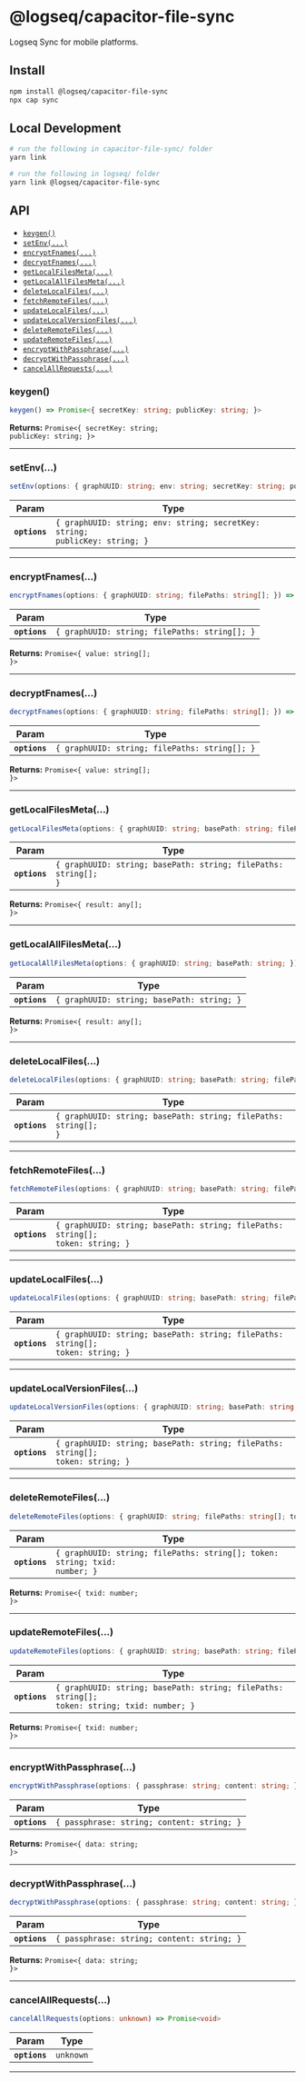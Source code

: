 # @logseq/capacitor-file-sync

Logseq Sync for mobile platforms.

## Install

```bash
npm install @logseq/capacitor-file-sync
npx cap sync
```

## Local Development

```bash
# run the following in capacitor-file-sync/ folder
yarn link

# run the following in logseq/ folder
yarn link @logseq/capacitor-file-sync
```

## API

<docgen-index>

* [`keygen()`](#keygen)
* [`setEnv(...)`](#setenv)
* [`encryptFnames(...)`](#encryptfnames)
* [`decryptFnames(...)`](#decryptfnames)
* [`getLocalFilesMeta(...)`](#getlocalfilesmeta)
* [`getLocalAllFilesMeta(...)`](#getlocalallfilesmeta)
* [`deleteLocalFiles(...)`](#deletelocalfiles)
* [`fetchRemoteFiles(...)`](#fetchremotefiles)
* [`updateLocalFiles(...)`](#updatelocalfiles)
* [`updateLocalVersionFiles(...)`](#updatelocalversionfiles)
* [`deleteRemoteFiles(...)`](#deleteremotefiles)
* [`updateRemoteFiles(...)`](#updateremotefiles)
* [`encryptWithPassphrase(...)`](#encryptwithpassphrase)
* [`decryptWithPassphrase(...)`](#decryptwithpassphrase)
* [`cancelAllRequests(...)`](#cancelallrequests)

</docgen-index>

<docgen-api>
<!--Update the source file JSDoc comments and rerun docgen to update the docs below-->

### keygen()

```typescript
keygen() => Promise<{ secretKey: string; publicKey: string; }>
```

**Returns:** <code>Promise&lt;{ secretKey: string; publicKey: string; }&gt;</code>

--------------------


### setEnv(...)

```typescript
setEnv(options: { graphUUID: string; env: string; secretKey: string; publicKey: string; }) => Promise<void>
```

| Param         | Type                                                                                   |
| ------------- | -------------------------------------------------------------------------------------- |
| **`options`** | <code>{ graphUUID: string; env: string; secretKey: string; publicKey: string; }</code> |

--------------------


### encryptFnames(...)

```typescript
encryptFnames(options: { graphUUID: string; filePaths: string[]; }) => Promise<{ value: string[]; }>
```

| Param         | Type                                                     |
| ------------- | -------------------------------------------------------- |
| **`options`** | <code>{ graphUUID: string; filePaths: string[]; }</code> |

**Returns:** <code>Promise&lt;{ value: string[]; }&gt;</code>

--------------------


### decryptFnames(...)

```typescript
decryptFnames(options: { graphUUID: string; filePaths: string[]; }) => Promise<{ value: string[]; }>
```

| Param         | Type                                                     |
| ------------- | -------------------------------------------------------- |
| **`options`** | <code>{ graphUUID: string; filePaths: string[]; }</code> |

**Returns:** <code>Promise&lt;{ value: string[]; }&gt;</code>

--------------------


### getLocalFilesMeta(...)

```typescript
getLocalFilesMeta(options: { graphUUID: string; basePath: string; filePaths: string[]; }) => Promise<{ result: any[]; }>
```

| Param         | Type                                                                       |
| ------------- | -------------------------------------------------------------------------- |
| **`options`** | <code>{ graphUUID: string; basePath: string; filePaths: string[]; }</code> |

**Returns:** <code>Promise&lt;{ result: any[]; }&gt;</code>

--------------------


### getLocalAllFilesMeta(...)

```typescript
getLocalAllFilesMeta(options: { graphUUID: string; basePath: string; }) => Promise<{ result: any[]; }>
```

| Param         | Type                                                  |
| ------------- | ----------------------------------------------------- |
| **`options`** | <code>{ graphUUID: string; basePath: string; }</code> |

**Returns:** <code>Promise&lt;{ result: any[]; }&gt;</code>

--------------------


### deleteLocalFiles(...)

```typescript
deleteLocalFiles(options: { graphUUID: string; basePath: string; filePaths: string[]; }) => Promise<void>
```

| Param         | Type                                                                       |
| ------------- | -------------------------------------------------------------------------- |
| **`options`** | <code>{ graphUUID: string; basePath: string; filePaths: string[]; }</code> |

--------------------


### fetchRemoteFiles(...)

```typescript
fetchRemoteFiles(options: { graphUUID: string; basePath: string; filePaths: string[]; token: string; }) => Promise<void>
```

| Param         | Type                                                                                      |
| ------------- | ----------------------------------------------------------------------------------------- |
| **`options`** | <code>{ graphUUID: string; basePath: string; filePaths: string[]; token: string; }</code> |

--------------------


### updateLocalFiles(...)

```typescript
updateLocalFiles(options: { graphUUID: string; basePath: string; filePaths: string[]; token: string; }) => Promise<void>
```

| Param         | Type                                                                                      |
| ------------- | ----------------------------------------------------------------------------------------- |
| **`options`** | <code>{ graphUUID: string; basePath: string; filePaths: string[]; token: string; }</code> |

--------------------


### updateLocalVersionFiles(...)

```typescript
updateLocalVersionFiles(options: { graphUUID: string; basePath: string; filePaths: string[]; token: string; }) => Promise<void>
```

| Param         | Type                                                                                      |
| ------------- | ----------------------------------------------------------------------------------------- |
| **`options`** | <code>{ graphUUID: string; basePath: string; filePaths: string[]; token: string; }</code> |

--------------------


### deleteRemoteFiles(...)

```typescript
deleteRemoteFiles(options: { graphUUID: string; filePaths: string[]; token: string; txid: number; }) => Promise<{ txid: number; }>
```

| Param         | Type                                                                                  |
| ------------- | ------------------------------------------------------------------------------------- |
| **`options`** | <code>{ graphUUID: string; filePaths: string[]; token: string; txid: number; }</code> |

**Returns:** <code>Promise&lt;{ txid: number; }&gt;</code>

--------------------


### updateRemoteFiles(...)

```typescript
updateRemoteFiles(options: { graphUUID: string; basePath: string; filePaths: string[]; token: string; txid: number; }) => Promise<{ txid: number; }>
```

| Param         | Type                                                                                                    |
| ------------- | ------------------------------------------------------------------------------------------------------- |
| **`options`** | <code>{ graphUUID: string; basePath: string; filePaths: string[]; token: string; txid: number; }</code> |

**Returns:** <code>Promise&lt;{ txid: number; }&gt;</code>

--------------------


### encryptWithPassphrase(...)

```typescript
encryptWithPassphrase(options: { passphrase: string; content: string; }) => Promise<{ data: string; }>
```

| Param         | Type                                                  |
| ------------- | ----------------------------------------------------- |
| **`options`** | <code>{ passphrase: string; content: string; }</code> |

**Returns:** <code>Promise&lt;{ data: string; }&gt;</code>

--------------------


### decryptWithPassphrase(...)

```typescript
decryptWithPassphrase(options: { passphrase: string; content: string; }) => Promise<{ data: string; }>
```

| Param         | Type                                                  |
| ------------- | ----------------------------------------------------- |
| **`options`** | <code>{ passphrase: string; content: string; }</code> |

**Returns:** <code>Promise&lt;{ data: string; }&gt;</code>

--------------------


### cancelAllRequests(...)

```typescript
cancelAllRequests(options: unknown) => Promise<void>
```

| Param         | Type                 |
| ------------- | -------------------- |
| **`options`** | <code>unknown</code> |

--------------------

</docgen-api>
